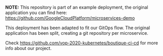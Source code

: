 **NOTE:** This repository is part of an example deployment, the original application you can find here: https://github.com/GoogleCloudPlatform/microservices-demo

This deployment has been adapted to fit our GitOps flow.
The original application has been split, creating a git repository per microservice.

Check https://github.com/vop-2020-kubernetes/boutique-ci-cd for more info about our project.

